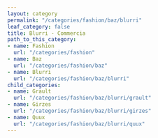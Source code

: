 ```yaml
---
layout: category
permalink: "/categories/fashion/baz/blurri"
leaf_category: false
title: Blurri - Commercia
path_to_this_category:
- name: Fashion
  url: "/categories/fashion"
- name: Baz
  url: "/categories/fashion/baz"
- name: Blurri
  url: "/categories/fashion/baz/blurri"
child_categories:
- name: Grault
  url: "/categories/fashion/baz/blurri/grault"
- name: Girzes
  url: "/categories/fashion/baz/blurri/girzes"
- name: Quux
  url: "/categories/fashion/baz/blurri/quux"
---
```

